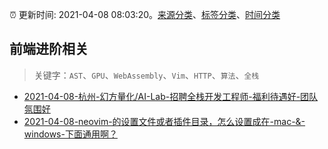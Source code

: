 :alarm_clock: 更新时间: 2021-04-08 08:03:20。[来源分类](../README.md)、[标签分类](../TAGS.md)、[时间分类](../TIMELINE.md)

## 前端进阶相关


> 关键字：`AST`、`GPU`、`WebAssembly`、`Vim`、`HTTP`、`算法`、`全栈`



- [2021-04-08-杭州-幻方量化/AI-Lab-招聘全栈开发工程师-福利待遇好-团队氛围好](https://www.v2ex.com/t/769065) 
- [2021-04-08-neovim-的设置文件或者插件目录，怎么设置成在-mac-&-windows-下面通用啊？](https://www.v2ex.com/t/769050) 